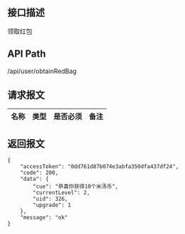 ## 接口描述
领取红包
## API Path
/api/user/obtainRedBag
## 请求报文
|名称         |类型           |是否必须   |备注                                 |
|-------------|:--------------|:---------:|:------------------------------------|
## 返回报文
    {
        "accessToken": "0dd761d87b074e3abfa350dfa437df24",
        "code": 200,
        "data": {
            "cue": "恭喜你获得10个米汤币",
            "currentLevel": 2,
            "uid": 326,
            "upgrade": 1
        },
        "message": "ok"
    }
    
    
